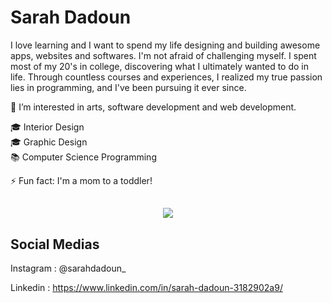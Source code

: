# Sarah Dadoun

I love learning and I want to spend my life designing and building awesome apps, websites and softwares. I'm not afraid of challenging myself. I spent most of my 20's in college, discovering what I ultimately wanted to do in life. Through countless courses and experiences, I realized my true passion lies in programming, and I've been pursuing it ever since.

👀 I’m interested in arts, software development and web development.

🎓 Interior Design<br>
🎓 Graphic Design<br>
📚 Computer Science Programming 

⚡ Fun fact: I'm a mom to a toddler!

##

<p align="center">
  <a href="https://skillicons.dev">
    <img src="https://skillicons.dev/icons?i=java,python,php,go,nodejs,html,css,sass,js,react,c,cs,django,swift,php,nodejs,npm,webpack,mysql,sqlite,linux,eclipse,dotnet,git,github,docker,firebase,aws,ubuntu,wordpress,ai,ps,sketchup,autocad,figma,bash,babel,vscode,nginx&perline=9" />
  </a>
</p>


## Social Medias

Instagram : @sarahdadoun_

Linkedin : https://www.linkedin.com/in/sarah-dadoun-3182902a9/

<!---
sarahdadoun01/sarahdadoun01 is a ✨ special ✨ repository because its `README.md` (this file) appears on your GitHub profile.
You can click the Preview link to take a look at your changes.
--->
